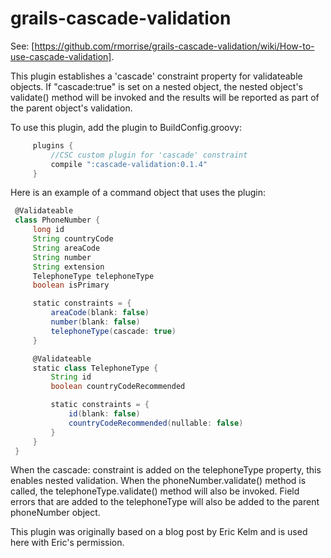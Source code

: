 grails-cascade-validation
=========================

See: [https://github.com/rmorrise/grails-cascade-validation/wiki/How-to-use-cascade-validation].

This plugin establishes a 'cascade' constraint property for validateable objects. If "cascade:true" is set on a nested object, the nested object's validate() method will be invoked and the results will be reported as part of the parent object's validation.

To use this plugin, add the plugin to BuildConfig.groovy:
```groovy
     plugins {
         //CSC custom plugin for 'cascade' constraint
         compile ":cascade-validation:0.1.4"
     }
 ```
Here is an example of a command object that uses the plugin:
```groovy
 @Validateable
 class PhoneNumber {
     long id
     String countryCode
     String areaCode
     String number
     String extension
     TelephoneType telephoneType
     boolean isPrimary

     static constraints = {
         areaCode(blank: false)
         number(blank: false)
         telephoneType(cascade: true)
     }

     @Validateable
     static class TelephoneType {
         String id
         boolean countryCodeRecommended

         static constraints = {
             id(blank: false)
             countryCodeRecommended(nullable: false)
         }
     }
 }
```
When the cascade: constraint is added on the telephoneType property, this enables nested validation. When the phoneNumber.validate() method is called, the telephoneType.validate() method will also be invoked. Field errors that are added to the telephoneType will also be added to the parent phoneNumber object.

This plugin was originally based on a blog post by Eric Kelm and is used here with Eric's permission.
